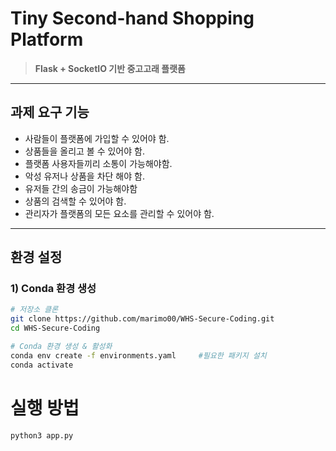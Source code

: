 # Tiny Second-hand Shopping Platform
> **Flask + SocketIO 기반 중고고래 플랫폼**  

---

## 과제 요구 기능
* 사람들이 플랫폼에 가입할 수 있어야 함.
* 상품들을 올리고 볼 수 있어야 함.
* 플랫폼 사용자들끼리 소통이 가능해야함.
* 악성 유저나 상품을 차단 해야 함.
* 유저들 간의 송금이 가능해야함
* 상품의 검색할 수 있어야 함.
* 관리자가 플랫폼의 모든 요소를 관리할 수 있어야 함.

---

## 환경 설정

### 1) Conda 환경 생성
```bash
# 저장소 클론
git clone https://github.com/marimo00/WHS-Secure-Coding.git
cd WHS-Secure-Coding

# Conda 환경 생성 & 활성화
conda env create -f environments.yaml     #필요한 패키지 설치
conda activate
```

# 실행 방법
```bash
python3 app.py
```